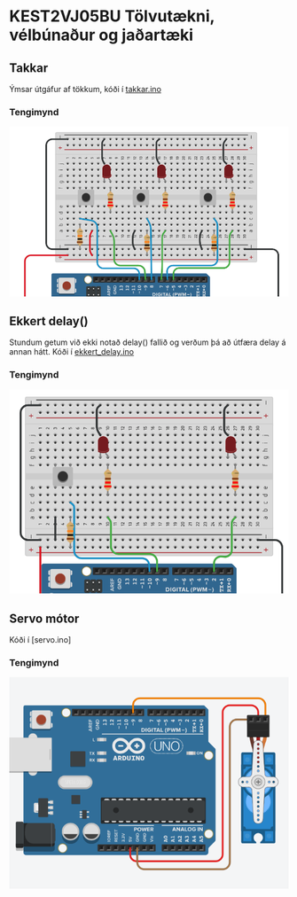 # KEST2VJ05BU Tölvutækni, vélbúnaður og jaðartæki
## Takkar
Ýmsar útgáfur af tökkum, kóði í [takkar.ino](takkar.ino)
### Tengimynd
![Takkarás](/myndir/takkar.PNG)
## Ekkert delay()
Stundum getum við ekki notað delay() fallið og verðum þá að útfæra delay á annan hátt. Kóði í [ekkert_delay.ino](ekkert_delay.ino)
### Tengimynd
![delay rás](/myndir/ekkert_delay.PNG)
## Servo mótor
Kóði í [servo.ino]
### Tengimynd
![Servo](/myndir/servo.PNG)
